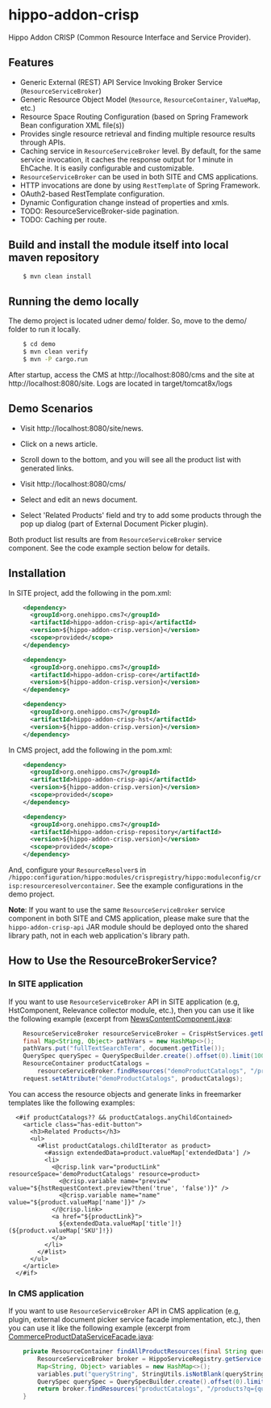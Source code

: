 # hippo-addon-crisp

Hippo Addon CRISP (Common Resource Interface and Service Provider).

## Features

- Generic External (REST) API Service Invoking Broker Service (```ResourceServiceBroker```)
- Generic Resource Object Model (```Resource```, ```ResourceContainer```, ```ValueMap```, etc.)
- Resource Space Routing Configuration (based on Spring Framework Bean configuration XML file(s))
- Provides single resource retrieval and finding multiple resource results through APIs.
- Caching service in ```ResourceServiceBroker``` level. By default, for the same service invocation, it caches
  the response output for 1 minute in EhCache. It is easily configurable and customizable.
- ```ResourceServiceBroker``` can be used in both SITE and CMS applications.
- HTTP invocations are done by using ```RestTemplate``` of Spring Framework.
- OAuth2-based RestTemplate configuration.
- Dynamic Configuration change instead of properties and xmls.
- TODO: ResourceServiceBroker-side pagination.
- TODO: Caching per route.

## Build and install the module itself into local maven repository

```bash
    $ mvn clean install
```

## Running the demo locally

The demo project is located udner demo/ folder. So, move to the demo/ folder to run it locally.

```bash
    $ cd demo
    $ mvn clean verify
    $ mvn -P cargo.run
```

After startup, access the CMS at http://localhost:8080/cms and the site at http://localhost:8080/site.
Logs are located in target/tomcat8x/logs

## Demo Scenarios

- Visit http://localhost:8080/site/news.
- Click on a news article.
- Scroll down to the bottom, and you will see all the product list with generated links.

- Visit http://localhost:8080/cms/
- Select and edit an news document.
- Select 'Related Products' field and try to add some products through the pop up dialog (part of External Document Picker plugin).

Both product list results are from ```ResourceServiceBroker``` service component. See the code example section below for details.

## Installation

In SITE project, add the following in the pom.xml:

```xml
    <dependency>
      <groupId>org.onehippo.cms7</groupId>
      <artifactId>hippo-addon-crisp-api</artifactId>
      <version>${hippo-addon-crisp.version}</version>
      <scope>provided</scope>
    </dependency>

    <dependency>
      <groupId>org.onehippo.cms7</groupId>
      <artifactId>hippo-addon-crisp-core</artifactId>
      <version>${hippo-addon-crisp.version}</version>
    </dependency>

    <dependency>
      <groupId>org.onehippo.cms7</groupId>
      <artifactId>hippo-addon-crisp-hst</artifactId>
      <version>${hippo-addon-crisp.version}</version>
    </dependency>
```

In CMS project, add the following in the pom.xml:

```xml
    <dependency>
      <groupId>org.onehippo.cms7</groupId>
      <artifactId>hippo-addon-crisp-api</artifactId>
      <version>${hippo-addon-crisp.version}</version>
      <scope>provided</scope>
    </dependency>

    <dependency>
      <groupId>org.onehippo.cms7</groupId>
      <artifactId>hippo-addon-crisp-repository</artifactId>
      <version>${hippo-addon-crisp.version}</version>
      <scope>provided</scope>
    </dependency>
```


And, configure your ```ResourceResolver```s in ```/hippo:configuration/hippo:modules/crispregistry/hippo:moduleconfig/crisp:resourceresolvercontainer```.
See the example configurations in the demo project.

**Note**: If you want to use the same ```ResourceServiceBroker``` service component in both SITE and CMS application,
please make sure that the ```hippo-addon-crisp-api``` JAR module should be deployed onto the shared library path, not in each web application's library path.

## How to Use the ResourceBrokerService?

### In SITE application

If you want to use ```ResourceServiceBroker``` API in SITE application (e.g, HstComponent, Relevance collector module, etc.),
then you can use it like the following example (excerpt from [NewsContentComponent.java](demo/site/src/main/java/org/onehippo/cms7/crisp/demo/components/NewsContentComponent.java):

```java
    ResourceServiceBroker resourceServiceBroker = CrispHstServices.getDefaultResourceServiceBroker();
    final Map<String, Object> pathVars = new HashMap<>();
    pathVars.put("fullTextSearchTerm", document.getTitle());
    QuerySpec querySpec = QuerySpecBuilder.create().offset(0).limit(100L).build();
    ResourceContainer productCatalogs =
        resourceServiceBroker.findResources("demoProductCatalogs", "/products?q={fullTextSearchTerm}", pathVars, querySpec);
    request.setAttribute("demoProductCatalogs", productCatalogs);
```

You can access the resource objects and generate links in freemarker templates like the following examples:

```
  <#if productCatalogs?? && productCatalogs.anyChildContained>
    <article class="has-edit-button">
      <h3>Related Products</h3>
      <ul>
        <#list productCatalogs.childIterator as product>
          <#assign extendedData=product.valueMap['extendedData'] />
          <li>
            <@crisp.link var="productLink" resourceSpace='demoProductCatalogs' resource=product>
              <@crisp.variable name="preview" value="${hstRequestContext.preview?then('true', 'false')}" />
              <@crisp.variable name="name" value="${product.valueMap['name']}" />
            </@crisp.link>
            <a href="${productLink}">
              ${extendedData.valueMap['title']!} (${product.valueMap['SKU']!})
            </a>
          </li>
        </#list>
      </ul>
    </article>
  </#if>
```

### In CMS application

If you want to use ```ResourceServiceBroker``` API in CMS application (e.g, plugin, external document picker
service facade implementation, etc.), then you can use it like the following example
(excerpt from [CommerceProductDataServiceFacade.java](demo/cms/src/main/java/org/onehippo/cms7/crisp/demo/cms/plugin/CommerceProductDataServiceFacade.java):

```java
    private ResourceContainer findAllProductResources(final String queryString) {
        ResourceServiceBroker broker = HippoServiceRegistry.getService(ResourceServiceBroker.class);
        Map<String, Object> variables = new HashMap<>();
        variables.put("queryString", StringUtils.isNotBlank(queryString) ? queryString : "");
        QuerySpec querySpec = QuerySpecBuilder.create().offset(0).limit(100L).build();
        return broker.findResources("productCatalogs", "/products?q={queryString}", variables, querySpec);
    }
```
